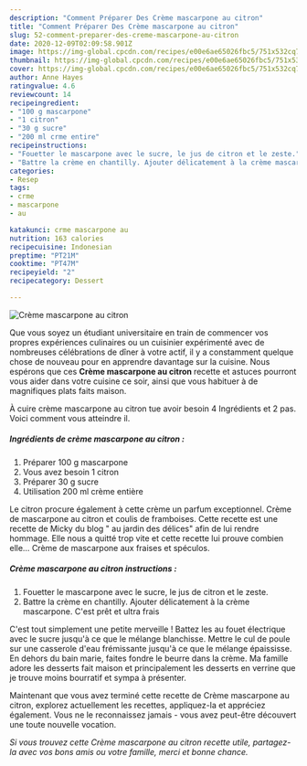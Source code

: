 ```yaml
---
description: "Comment Préparer Des Crème mascarpone au citron"
title: "Comment Préparer Des Crème mascarpone au citron"
slug: 52-comment-preparer-des-creme-mascarpone-au-citron
date: 2020-12-09T02:09:58.901Z
image: https://img-global.cpcdn.com/recipes/e00e6ae65026fbc5/751x532cq70/creme-mascarpone-au-citron-photo-principale-de-la-recette.jpg
thumbnail: https://img-global.cpcdn.com/recipes/e00e6ae65026fbc5/751x532cq70/creme-mascarpone-au-citron-photo-principale-de-la-recette.jpg
cover: https://img-global.cpcdn.com/recipes/e00e6ae65026fbc5/751x532cq70/creme-mascarpone-au-citron-photo-principale-de-la-recette.jpg
author: Anne Hayes
ratingvalue: 4.6
reviewcount: 14
recipeingredient:
- "100 g mascarpone"
- "1 citron"
- "30 g sucre"
- "200 ml crme entire"
recipeinstructions:
- "Fouetter le mascarpone avec le sucre, le jus de citron et le zeste."
- "Battre la crème en chantilly. Ajouter délicatement à la crème mascarpone. C&#39;est prêt et ultra frais"
categories:
- Resep
tags:
- crme
- mascarpone
- au

katakunci: crme mascarpone au 
nutrition: 163 calories
recipecuisine: Indonesian
preptime: "PT21M"
cooktime: "PT47M"
recipeyield: "2"
recipecategory: Dessert

---
```



![Crème mascarpone au citron](https://img-global.cpcdn.com/recipes/e00e6ae65026fbc5/751x532cq70/creme-mascarpone-au-citron-photo-principale-de-la-recette.jpg)

Que vous soyez un étudiant universitaire en train de commencer vos propres expériences culinaires ou un cuisinier expérimenté avec de nombreuses célébrations de dîner à votre actif, il y a constamment quelque chose de nouveau pour en apprendre davantage sur la cuisine. Nous espérons que ces <strong> Crème mascarpone au citron </strong> recette et astuces pourront vous aider dans votre cuisine ce soir, ainsi que vous habituer à de magnifiques plats faits maison.

<!--inarticleads1-->

À cuire crème mascarpone au citron tue avoir besoin 4 Ingrédients et 2 pas. Voici comment vous atteindre il.

##### Ingrédients de crème mascarpone au citron :

1. Préparer 100 g mascarpone
1. Vous avez besoin 1 citron
1. Préparer 30 g sucre
1. Utilisation 200 ml crème entière


Le citron procure également à cette crème un parfum exceptionnel. Crème de mascarpone au citron et coulis de framboises. Cette recette est une recette de Micky du blog &#34; au jardin des délices&#34; afin de lui rendre hommage. Elle nous a quitté trop vite et cette recette lui prouve combien elle… Crème de mascarpone aux fraises et spéculos. 

<!--inarticleads2-->

##### Crème mascarpone au citron instructions :

1. Fouetter le mascarpone avec le sucre, le jus de citron et le zeste.
1. Battre la crème en chantilly. Ajouter délicatement à la crème mascarpone. C&#39;est prêt et ultra frais


C&#39;est tout simplement une petite merveille ! Battez les au fouet électrique avec le sucre jusqu&#39;à ce que le mélange blanchisse. Mettre le cul de poule sur une casserole d&#39;eau frémissante jusqu&#39;à ce que le mélange épaississe. En dehors du bain marie, faites fondre le beurre dans la crème. Ma famille adore les desserts fait maison et principalement les desserts en verrine que je trouve moins bourratif et sympa à présenter. 

<!--inarticleads1-->

<p>
Maintenant que vous avez terminé cette recette de Crème mascarpone au citron, explorez actuellement les recettes, appliquez-la et appréciez également. Vous ne le reconnaissez jamais - vous avez peut-être découvert une toute nouvelle vocation.
</p>

<p>
<i>Si vous trouvez cette Crème mascarpone au citron recette utile, partagez-la avec vos bons amis ou votre famille, merci et bonne chance.</i>
</p>
